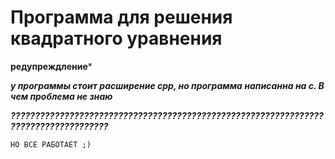 Программа для решения квадратного уравнения
=====================

**редупреждление***

***у программы стоит расширение cpp, но программа написанна на c. В чем проблема не знаю***

***????????????????????????????????????????????????????????????????????????????????????***

`НО ВСЕ РАБОТАЕТ ;)`
	      
